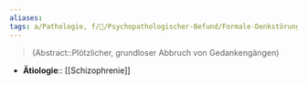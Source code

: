 ```yaml
---
aliases: 
tags: a/Pathologie, f/💭/Psychopathologischer-Befund/Formale-Denkstörung, m/m31
---
```

> (Abstract::Plötzlicher, grundloser Abbruch von Gedankengängen)
- **Ätiologie**:: [[Schizophrenie]]